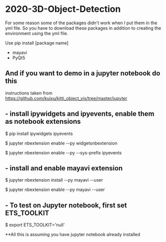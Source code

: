 # 2020-3D-Object-Detection

For some reason some of the packages didn't work when I put them in the yml file. So you have to download these packages in addition to creating the environment using the yml file.

Use pip install [package name]

- mayavi
- PyQt5

## And if you want to demo in a jupyter notebook do this

instructions taken from https://github.com/kuixu/kitti_object_vis/tree/master/jupyter


## - install ipywidgets and ipyevents, enable them as notebook extensions

$ pip install ipywidgets ipyevents

$ jupyter nbextension enable --py widgetsnbextension

$ jupyter nbextension enable --py --sys-prefix ipyevents

## - install and enable mayavi extension

$ jupyter nbextension install --py mayavi --user

$ jupyter nbextension enable --py mayavi --user

## - To test on Jupyter notebook, first set ETS_TOOLKIT

$ export ETS_TOOLKIT='null'

**All this is assuming you have jupyter notebook already installed